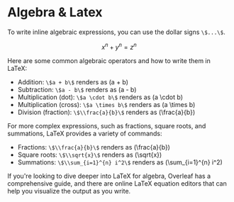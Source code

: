 # Algebra & Latex

To write inline algebraic expressions, you can use the dollar signs `\$...\$`. 

$$
x^n + y^n = z^n
$$

Here are some common algebraic operators and how to write them in LaTeX:
- Addition: `\$a + b\$` renders as \(a + b\)
- Subtraction: `\$a - b\$` renders as \(a - b\)
- Multiplication (dot): `\$a \cdot b\$` renders as \(a \cdot b\)
- Multiplication (cross): `\$a \times b\$` renders as \(a \times b\)
- Division (fraction): `\$\\frac{a}{b}\$` renders as \(\frac{a}{b}\)

For more complex expressions, such as fractions, square roots, and summations, LaTeX provides a variety of commands:
- Fractions: `\$\\frac{a}{b}\$` renders as \(\frac{a}{b}\)
- Square roots: `\$\\sqrt{x}\$` renders as \(\sqrt{x}\)
- Summations: `\$\\sum_{i=1}^{n} i^2\$` renders as \(\sum_{i=1}^{n} i^2\)

If you're looking to dive deeper into LaTeX for algebra, Overleaf has a comprehensive guide,  and there are online LaTeX equation editors that can help you visualize the output as you write.
